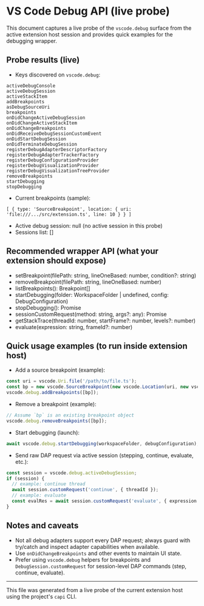 # VS Code Debug API (live probe)

This document captures a live probe of the `vscode.debug` surface from the active extension host session and provides quick examples for the debugging wrapper.

## Probe results (live)

- Keys discovered on `vscode.debug`:

```
activeDebugConsole
activeDebugSession
activeStackItem
addBreakpoints
asDebugSourceUri
breakpoints
onDidChangeActiveDebugSession
onDidChangeActiveStackItem
onDidChangeBreakpoints
onDidReceiveDebugSessionCustomEvent
onDidStartDebugSession
onDidTerminateDebugSession
registerDebugAdapterDescriptorFactory
registerDebugAdapterTrackerFactory
registerDebugConfigurationProvider
registerDebugVisualizationProvider
registerDebugVisualizationTreeProvider
removeBreakpoints
startDebugging
stopDebugging
```

- Current breakpoints (sample):

```
[ { type: 'SourceBreakpoint', location: { uri: 'file:///.../src/extension.ts', line: 10 } } ]
```

- Active debug session: null (no active session in this probe)
- Sessions list: []

## Recommended wrapper API (what your extension should expose)

- setBreakpoint(filePath: string, lineOneBased: number, condition?: string)
- removeBreakpoint(filePath: string, lineOneBased: number)
- listBreakpoints(): Breakpoint[]
- startDebugging(folder: WorkspaceFolder | undefined, config: DebugConfiguration)
- stopDebugging(): Promise<boolean>
- sessionCustomRequest(method: string, args?: any): Promise<any>
- getStackTrace(threadId: number, startFrame?: number, levels?: number)
- evaluate(expression: string, frameId?: number)

## Quick usage examples (to run inside extension host)

- Add a source breakpoint (example):

```ts
const uri = vscode.Uri.file('/path/to/file.ts');
const bp = new vscode.SourceBreakpoint(new vscode.Location(uri, new vscode.Position(lineZeroBased, 0)));
vscode.debug.addBreakpoints([bp]);
```

- Remove a breakpoint (example):

```ts
// Assume `bp` is an existing breakpoint object
vscode.debug.removeBreakpoints([bp]);
```

- Start debugging (launch):

```ts
await vscode.debug.startDebugging(workspaceFolder, debugConfiguration);
```

- Send raw DAP request via active session (stepping, continue, evaluate, etc.):

```ts
const session = vscode.debug.activeDebugSession;
if (session) {
  // example: continue thread
  await session.customRequest('continue', { threadId });
  // example: evaluate
  const evalRes = await session.customRequest('evaluate', { expression: 'x + 1', frameId });
}
```

## Notes and caveats

- Not all debug adapters support every DAP request; always guard with try/catch and inspect adapter capabilities when available.
- Use `onDidChangeBreakpoints` and other events to maintain UI state.
- Prefer using `vscode.debug` helpers for breakpoints and `DebugSession.customRequest` for session-level DAP commands (step, continue, evaluate).

---

This file was generated from a live probe of the current extension host using the project's `capi` CLI.
